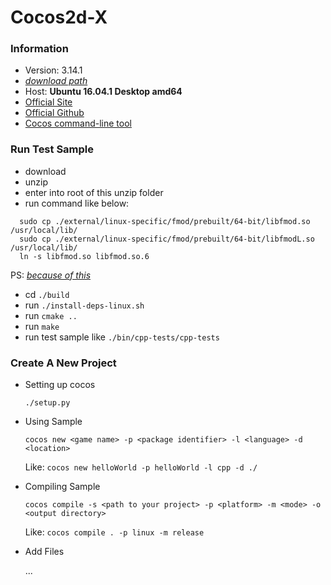 # Cocos2d-X

### Information
+ Version: 3.14.1
+ [*download path*](http://www.cocos2d-x.org/filedown/cocos2d-x-3.14.1.zip)
+ Host: **Ubuntu 16.04.1 Desktop amd64**
+ [Official Site](http://cocos2d-x.org/)
+ [Official Github](https://github.com/cocos2d/cocos2d-x)
+ [Cocos command-line tool](http://cocos2d-x.org/docs/editors_and_tools/cocosCLTool/)

### Run Test Sample
+ download
+ unzip
+ enter into root of this unzip folder
+ run command like below:
```
  sudo cp ./external/linux-specific/fmod/prebuilt/64-bit/libfmod.so /usr/local/lib/
  sudo cp ./external/linux-specific/fmod/prebuilt/64-bit/libfmodL.so /usr/local/lib/
  ln -s libfmod.so libfmod.so.6
```
PS: [*because of this*](http://discuss.cocos2d-x.org/t/error-while-building-for-linux-libfmod-so-6/26553)

+ cd `./build`
+ run `./install-deps-linux.sh`
+ run `cmake ..`
+ run `make`
+ run test sample like `./bin/cpp-tests/cpp-tests`

### Create A New Project
+ Setting up cocos
  
  `./setup.py`
  
+ Using Sample

  `cocos new <game name> -p <package identifier> -l <language> -d <location>`
  
  Like: `cocos new helloWorld -p helloWorld -l cpp -d ./`
  
+ Compiling Sample

  `cocos compile -s <path to your project> -p <platform> -m <mode> -o <output directory>`
  
  Like: `cocos compile . -p linux -m release`

+ Add Files

  ...
